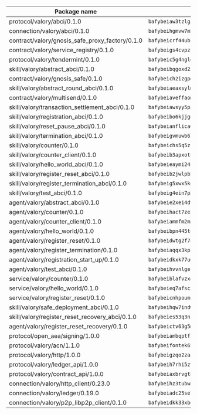 | Package name                                                  | Package hash                                                  |
| ------------------------------------------------------------- | ------------------------------------------------------------- |
| protocol/valory/abci/0.1.0                                    | `bafybeiaw3tzlg3rkvnn5fcufblktmfwngmxugn4yo7pyjp76zz6aqtqcay` |
| connection/valory/abci/0.1.0                                  | `bafybeihgmvw7m7eyexwbqx4kkg5o4shqvmpnreizv743n5bmes3jdz6jr4` |
| contract/valory/gnosis_safe_proxy_factory/0.1.0               | `bafybeicrf44ub2kauwxan3zfbdmeqb2ae7xhftwucevr7q42bwho5oqcoa` |
| contract/valory/service_registry/0.1.0                        | `bafybeigs4cvpzyubnyw4cblgzqgkvrkrbpzsexxppcufxvssltxyx3ahua` |
| protocol/valory/tendermint/0.1.0                              | `bafybeic5g4ngldg7ylkfm7kuzslgxnemmh6gyfukpgxmus5xbzc6lvpcfi` |
| skill/valory/abstract_abci/0.1.0                              | `bafybeibqgoxd25itxyuauou6xybiwu3nxkhqwxklggvdwcg42b7expnflq` |
| contract/valory/gnosis_safe/0.1.0                             | `bafybeich2izgpdvzzoodlmomvmob6yxadji6h7sp65dl4hz6vus7ra7jjm` |
| skill/valory/abstract_round_abci/0.1.0                        | `bafybeiaeaxsylmc67ic6bofzoan66a5ecc4nr5rxopaowb2c52l6wzomi4` |
| contract/valory/multisend/0.1.0                               | `bafybeiaveffaomsnmsc5hx62o77u7ilma6eipox7m5lrwa56737ektva3i` |
| skill/valory/transaction_settlement_abci/0.1.0                | `bafybeiawsyy5p2mxffd5ivhw7ppdw7ifbe5dt2lo4gpnp32llbrmyskpfi` |
| skill/valory/registration_abci/0.1.0                          | `bafybeibo6kjjgeplhiioklsrk4c3fw45ojjmvnoc6oj3jfgwcbds3xoute` |
| skill/valory/reset_pause_abci/0.1.0                           | `bafybeianflica6nx4suadvsomd4laoydoeaug2b5wvlbnwwuiegaygpi2y` |
| skill/valory/termination_abci/0.1.0                           | `bafybeigvmuwb6l2raeuoqvre225uzgdvd76qbqhwdogusm54z5ascwez4y` |
| skill/valory/counter/0.1.0                                    | `bafybeichs5q5zrwtiowz27tapay7lhdgllwenffn4wszqsx5kg6c56xery` |
| skill/valory/counter_client/0.1.0                             | `bafybeib3apxotnry7gt6a5q2cesdobjlcb5bjqjuzwnp4f5naozbiyxvja` |
| skill/valory/hello_world_abci/0.1.0                           | `bafybeieaymi24nqgkksjftpoviek7t4oufkow5mpqib6jm2drmd2hfvfvu` |
| skill/valory/register_reset_abci/0.1.0                        | `bafybeib2jwlpb3dky4rqexznj5ppwf3r5uwsznaoqavppaafjkzgx4vleu` |
| skill/valory/register_termination_abci/0.1.0                  | `bafybeig5xwx5koqzqrvpgpqj3uobmpyggvema47wptojj6qkhaxpzc2rvq` |
| skill/valory/test_abci/0.1.0                                  | `bafybeig4ein7p3i4lqnpl3rg3adjqtihh7lavl4sneppxozxkhohx2dnty` |
| agent/valory/abstract_abci/0.1.0                              | `bafybeie2xei4dvyaobe6os6qk3mbiydjibq32chcmosnwjxmzipcdkin4i` |
| agent/valory/counter/0.1.0                                    | `bafybeihact7ze2suadxs3qmy5rqo7vqmffzju2qbq5mszm2jbq5dznvfqy` |
| agent/valory/counter_client/0.1.0                             | `bafybeiammfm2m3xatutqrn6xxp7tty3bzynqjqwjjiygezvcrbbnrf62o4` |
| agent/valory/hello_world/0.1.0                                | `bafybeibpn445tuzsxzzglsc6rjl72fhbamkh4jhjfxazze7gdlwaarjt24` |
| agent/valory/register_reset/0.1.0                             | `bafybeidwtg2f7nffx22wcoib3kiusuk7xluu3wiop6opren2ojwcyoo6ai` |
| agent/valory/register_termination/0.1.0                       | `bafybeiaqqx3kplnahh6flzc74yhu3ktjliopkbnkhsschgvw2li73iqtam` |
| agent/valory/registration_start_up/0.1.0                      | `bafybeidkxk77u6so6zjkgyyd2ofgwaqscbuanqa2tmwv2biuejofku6gr4` |
| agent/valory/test_abci/0.1.0                                  | `bafybeihvvnlgefl2hjilznius5kym5yzd7a5f24d7mcbe4vw4fyrvcssh4` |
| service/valory/counter/0.1.0                                  | `bafybeiblafvzxd5tuo2xusuqblvnngm6f7waux3q2p7oqmvrdekw2sjbuq` |
| service/valory/hello_world/0.1.0                              | `bafybeieq7afscxcmuh7edqoo64tct2dilv2jnm2ftwyz6pwtf5hx6ju4pi` |
| service/valory/register_reset/0.1.0                           | `bafybeicnhpoumkfg5fejgtdscpbgrlmj4hvszkoj75rnpzu4uu7sx6crry` |
| skill/valory/safe_deployment_abci/0.1.0                       | `bafybeihqw7indw2t2doenjq36sya3fgqke3bmprxvckggvygbodv3hi4x4` |
| skill/valory/register_reset_recovery_abci/0.1.0               | `bafybeies53q3nlvfuqvdgcq7cfjibr4awsqfo6mwfm5apdkqf7erfblswy` |
| agent/valory/register_reset_recovery/0.1.0                    | `bafybeictv63g5m6habyx6nbr5k6kjftl3757y6mee5jxsvhtxw74bb5a6u` |
| protocol/open_aea/signing/1.0.0                               | `bafybeiambqptflge33eemdhis2whik67hjplfnqwieoa6wblzlaf7vuo44` |
| protocol/valory/acn/1.1.0                                     | `bafybeifontek6tvaecatoauiule3j3id6xoktpjubvuqi3h2jkzqg7zh7a` |
| protocol/valory/http/1.0.0                                    | `bafybeigzqo2zaakcjtzzsm6dh4x73v72xg6ctk6muyp5uq5ueb7y34fbxy` |
| protocol/valory/ledger_api/1.0.0                              | `bafybeih7rhi5zvfvwakx5ifgxsz2cfipeecsh7bm3gnudjxtvhrygpcftq` |
| protocol/valory/contract_api/1.0.0                            | `bafybeiaxbrvgtbdrh4lslskuxyp4awyr4whcx3nqq5yrr6vimzsxg5dy64` |
| connection/valory/http_client/0.23.0                          | `bafybeihz3tubwado7j3wlivndzzuj3c6fdsp4ra5r3nqixn3ufawzo3wii` |
| connection/valory/ledger/0.19.0                               | `bafybeiadc25se7dgnn4mufztwpzdono4xsfs45qknzdqyi3gckn6ccuv44` |
| connection/valory/p2p_libp2p_client/0.1.0                     | `bafybeidkk33xbga54szmitk6uwsi3ef56hbbdbuasltqtiyki34hgfpnxa` |
